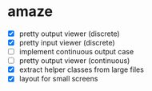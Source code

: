 # amaze

- [x] pretty output viewer (discrete)
- [x] pretty input viewer (discrete)
- [ ] implement continuous output case
- [ ] pretty output viewer (continuous)
- [x] extract helper classes from large files
- [x] layout for small screens
